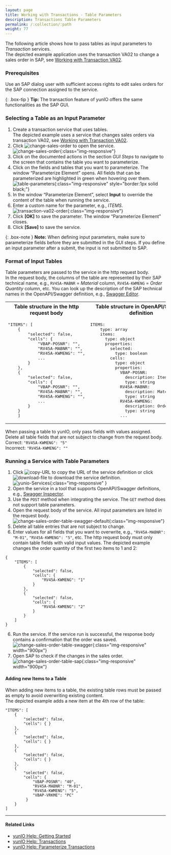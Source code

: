 ```yaml
---
layout: page
title: Working with Transactions - Table Parameters
description: Transactions Table Parameters
permalink: /:collection/:path
weight: 77
---
```


The following article shows how to pass tables as input parameters to *Transaction* services.<br>
The depicted example application uses the transaction VA02 to change a sales order in SAP, see [Working with Transaction VA02](./transaction-va02).

### Prerequisites

Use an SAP dialog user with sufficient access rights to edit sales orders for the SAP connection assigned to the service. 

{: .box-tip }
**Tip:** The transaction feature of yunIO offers the same functionalities as the SAP GUI. 


### Selecting a Table as an Input Parameter

1. Create a transaction service that uses tables. <br>
The depicted example uses a service that changes sales orders via transaction VA02, see [Working with Transaction VA02](./transaction-va02). 
2. Click ![change-sales-order](/img/contents/yunio/edit-cog-icon.png) to open the service. <br>
![change-sales-order](/img/contents/yunio/transaction-edit.png){:class="img-responsive"}
3. Click on the documented actions in the section *GUI Steps* to navigate to the screen that contains the table you want to parameterize.<br>
4. Click on the fields and tables that you want to parameterize. The window “Parameterize Element” opens. 
All fields that can be parameterized are highlighted in green when hovering over them.<br>
![table-parameters](/img/contents/yunio/table-parameter.gif){:class="img-responsive" style="border:1px solid black;"}
5. In the window “Parameterize Element”, select **Input** to override the content of the table when running the service. 
6. Enter a custom name for the parameter, e.g., *ITEMS*.<br>
![transaction-va02-order](/img/contents/yunio/transaction-va02-order.png){:class="img-responsive"}
7. Click **[OK]** to save the parameter. The window “Parameterize Element” closes.
8. Click **[Save]** to save the service.

{: .box-note }
**Note:** When defining input parameters, make sure to parameterize fields before they are submitted in the GUI steps. 
If you define an input parameter after a submit, the input is not submitted to SAP.

### Format of Input Tables

Table parameters are passed to the service in the http request body. <br>
In the request body, the columns of the table are represented by their SAP technical name, e.g., `RV45A-MABNR` = *Material* column, `RV45A-KWMENG` = *Order Quantity* column, etc.
You can look up the description of the SAP technical names in the OpenAPI/Swagger definition, e.g., [Swagger Editor](https://editor.swagger.io/).

<table>
<tr><th>
Table structure in the http request body
</th><th>
Table structure in OpenAPI/Swagger definition
</th></tr>
<tr><td>
<pre>
"ITEMS": [
    {
        "selected": false,
        "cells": {
            "VBAP-POSNR": "",
            "RV45A-MABNR": "",
            "RV45A-KWMENG": "",
            ...
        }
    },
    {
        "selected": false,
        "cells": {
            "VBAP-POSNR": "",
            "RV45A-MABNR": "",
            "RV45A-KWMENG": "",
            ...
        }
    }
    ]
</pre>
</td>
<td>
<pre>
ITEMS:
    type: array
    items:
      type: object
      properties:
        selected:
          type: boolean
        cells:
          type: object
          properties:
            VBAP-POSNR:
              description: Item
              type: string
            RV45A-MABNR:
              description: Material
              type: string
            RV45A-KWMENG:
              description: Order Quantity
              type: string
            ...
</pre>
</td>
</tr>
</table>

When passing a table to yunIO, only pass fields with values assigned. Delete all table fields that are not subject to change from the request body.<br>
Correct: `"RV45A-KWMENG": "5"`<br>
Incorrect: `"RV45A-KWMENG": ""`


### Running a Service with Table Parameters
1. Click ![copy-URL](/img/contents/yunio/copyURL.png) to copy the URL of the service definition or click ![download-file](/img/contents/yunio/download.png) to download the service definition.<br>
![yunio-Services](/img/contents/yunio/yunio-run-services.png){:class="img-responsive" }
2. Open the service in a tool that supports OpenAPI/Swagger definitions, e.g., [Swagger Inspector](https://explore.swaggerhub.com/). 
3. Use the `POST` method when integrating the service. The `GET` method does not support table parameters.
4. Open the request body of the service. All input parameters are listed in the request body.<br>
![change-sales-order-table-swagger-default](/img/contents/yunio/change-sales-order-table-swagger-default.png){:class="img-responsive"}
5. Delete all table entries that are not subject to change. 
6. Enter values for all fields that you want to overwrite, e.g., `"RV45A-MABNR": "M-01"`, `"RV45A-KWMENG": "5"`, etc.
The http request body must only contain table fields with valid input values.
The depicted example changes the order quantity of the first two items to 1 and 2:
```
{
    "ITEMS": [
        {
            "selected": false,
            "cells": {
                "RV45A-KWMENG": "1"
            }
        },
        {
            "selected": false,
            "cells": {
                "RV45A-KWMENG": "2"
            }
        }
    ]
}
```
6. Run the service. If the service run is successful, the response body contains a confirmation that the order was saved.<br>
![change-sales-order-table-swagger](/img/contents/yunio/change-sales-order-table-swagger.png){:class="img-responsive" width="900px"}
7. Open SAP to check if the changes in the sales order.<br>
![change-sales-order-table-sap](/img/contents/yunio/change-sales-order-table-sap.png){:class="img-responsive" width="900px"}

#### Adding new Items to a Table
When adding new items to a table, the existing table rows must be passed as empty to avoid overwriting existing content. <br>
The depicted example adds a new item at the 4th row of the table:

```
"ITEMS": [
    {
        "selected": false,
        "cells": { }
    },
    {
        "selected": false,
        "cells": { }
    },
    {
        "selected": false,
        "cells": { }
    },
    {
        "selected": false,
        "cells": {
            "VBAP-POSNR": "40",
            "RV45A-MABNR": "M-01",
            "RV45A-KWMENG": "5",
            "VBAP-VRKME": "PC"
         }
    }
]
```

******

#### Related Links
- [yunIO Help: Getting Started](https://help.theobald-software.com/en/yunio/getting-started)
- [yunIO Help: Transactions](https://help.theobald-software.com/en/yunio/transactions)
- [yunIO Help: Parameterize Transactions](https://help.theobald-software.com/en/yunio/transactions#parameterize-transactions)